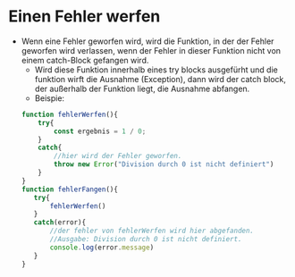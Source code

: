 # Einen Fehler werfen
- Wenn eine Fehler geworfen wird, wird die Funktion, in der der Fehler geworfen wird verlassen, wenn der Fehler in dieser Funktion nicht von einem catch-Block gefangen wird.
	- Wird diese Funktion innerhalb eines try blocks ausgefürht und die funktion wirft die Ausnahme (Exception), dann wird der catch block, der außerhalb der Funktion liegt, die Ausnahme abfangen.
	- Beispie:
	 ```javascript
	 function fehlerWerfen(){
		 try{
			 const ergebnis = 1 / 0;
		 }
		 catch{
			 //hier wird der Fehler geworfen.
			 throw new Error("Division durch 0 ist nicht definiert")
		 }
	 }
	function fehlerFangen(){
		try{
			fehlerWerfen()
		}
		catch(error){
			//der fehler von fehlerWerfen wird hier abgefanden.
			//Ausgabe: Division durch 0 ist nicht definiert.
			console.log(error.message)
		}
	}
	```

